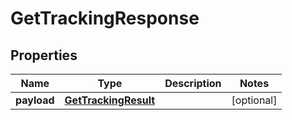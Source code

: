 
# GetTrackingResponse

## Properties
Name | Type | Description | Notes
------------ | ------------- | ------------- | -------------
**payload** | [**GetTrackingResult**](GetTrackingResult.md) |  |  [optional]



